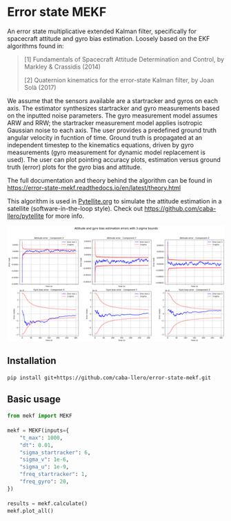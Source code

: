 # Error state MEKF 

An error state multiplicative extended Kalman filter, specifically for spacecraft attitude and gyro bias estimation. Loosely based on the EKF algorithms found in:

> [1] Fundamentals of Spacecraft Attitude Determination and Control, by Markley & Crassidis (2014)
> 
> [2] Quaternion kinematics for the error-state Kalman filter, by Joan Solà (2017)

We assume that the sensors available are a startracker and gyros on each axis. The estimator synthesizes startracker and gyro measurements based on the inputted noise parameters. The gyro measurement model assumes ARW and RRW; the startracker measurement model applies isotropic Gaussian noise to each axis. The user provides a predefined ground truth angular velocity in fucntion of time. Ground truth is propagated at an independent timestep to the kinematics equations, driven by gyro measurements (gyro measurement for dynamic model replacement is used). The user can plot pointing accuracy plots, estimation versus ground truth (error) plots for the gyro bias and attitude. 

The full documentation and theory behind the algorithm can be found in https://error-state-mekf.readthedocs.io/en/latest/theory.html

This algorithm is used in [Pytellite.org](https://pytellite.org) to simulate the attitude estimation in a satellite (software-in-the-loop style). Check out https://github.com/caba-llero/pytellite for more info.

![MEKF example plot](/mekf_example.png)

Installation
------------

```bash
pip install git+https://github.com/caba-llero/error-state-mekf.git
```

Basic usage
-----------

```python
from mekf import MEKF

mekf = MEKF(inputs={
    "t_max": 1000,
    "dt": 0.01,
    "sigma_startracker": 6,
    "sigma_v": 1e-6,
    "sigma_u": 1e-9,
    "freq_startracker": 1,
    "freq_gyro": 20,
})

results = mekf.calculate()
mekf.plot_all()
```
